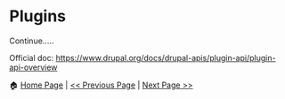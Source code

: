 # Plugins #

Continue.....

Official doc: https://www.drupal.org/docs/drupal-apis/plugin-api/plugin-api-overview



:house: [Home Page](README.md) | [<< Previous Page](event-systems.md) | [Next Page >>](database.md)
